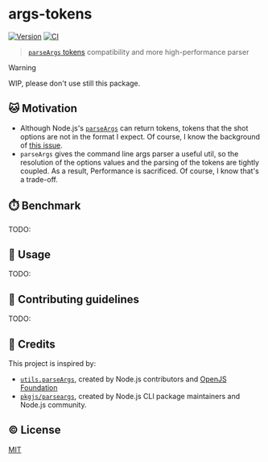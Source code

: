 # args-tokens

[![Version][npm-version-src]][npm-version-href]
[![CI][ci-src]][ci-href]

> [`parseArgs` tokens](https://nodejs.org/api/util.html#parseargs-tokens) compatibility and more high-performance parser

> [!WARNING]
> WIP, please don't use still this package.

## 🐱 Motivation

- Although Node.js's [`parseArgs`](https://nodejs.org/api/util.html#utilparseargsconfig) can return tokens, tokens that the shot options are not in the format I expect. Of course, I know the background of [this issue](https://github.com/pkgjs/parseargs/issues/78).
- `parseArgs` gives the command line args parser a useful util, so the resolution of the options values and the parsing of the tokens are tightly coupled. As a result, Performance is sacrificed. Of course, I know that's a trade-off.

## ⏱️ Benchmark

TODO:

## 🚀 Usage

TODO:

## 🙌 Contributing guidelines

TODO:

## 💖 Credits

This project is inspired by:

- [`utils.parseArgs`](https://nodejs.org/api/util.html#utilparseargsconfig), created by Node.js contributors and [OpenJS Foundation](https://openjsf.org/)
- [`pkgjs/parseargs`](https://github.com/pkgjs/parseargs), created by Node.js CLI package maintainers and Node.js community.

## ©️ License

[MIT](http://opensource.org/licenses/MIT)

<!-- Badges -->

[npm-version-src]: https://img.shields.io/npm/v/args-tokens?style=flat
[npm-version-href]: https://npmjs.com/package/args-tokens
[ci-src]: https://github.com/kazupon/args-tokens/actions/workflows/ci.yml/badge.svg
[ci-href]: https://github.com/kazupon/args-tokens/actions/workflows/ci.yml
